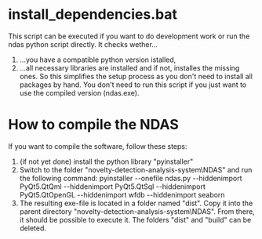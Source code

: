 # install_dependencies.bat
This script can be executed if you want to do development work or run the ndas python script directly. It checks wether... 
1. ...you have a compatible python version istalled,
2. ...all necessary libraries are installed and if not, installes the missing ones. 
So this simplifies the setup process as you don't need to install all packages by hand. 
You don't need to run this script if you just want to use the compiled version (ndas.exe).

# How to compile the NDAS
If you want to compile the software, follow these steps:
1. (if not yet done) install the python library "pyinstaller" 
2. Switch to the folder "novelty-detection-analysis-system\NDAS" and run the following command: pyinstaller --onefile ndas.py --hiddenimport PyQt5.QtQml --hiddenimport PyQt5.QtSql --hiddenimport PyQt5.QtOpenGL --hiddenimport wfdb --hiddenimport seaborn
3. The resulting exe-file is located in a folder named "dist". Copy it into the parent directory "novelty-detection-analysis-system\NDAS". From there, it should be possible to execute it. The folders "dist" and "build" can be deleted. 
